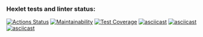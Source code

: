 ### Hexlet tests and linter status:

[![Actions Status](https://github.com/bladen-git/frontend-project-44/workflows/hexlet-check/badge.svg)](https://github.com/bladen-git/frontend-project-44/actions)
[![Maintainability](https://api.codeclimate.com/v1/badges/4f12e722ee611bee4a8f/maintainability)](https://codeclimate.com/github/bladen-git/frontend-project-44/maintainability)
[![Test Coverage](https://api.codeclimate.com/v1/badges/4f12e722ee611bee4a8f/test_coverage)](https://codeclimate.com/github/bladen-git/frontend-project-44/test_coverage)
[![asciicast](https://asciinema.org/a/n8aWWWmrcd1gYeHVaj2JSKTOO.svg)](https://asciinema.org/a/n8aWWWmrcd1gYeHVaj2JSKTOO)
[![asciicast](https://asciinema.org/a/sPfrgMm5qmiuZUMVNGXmUNjjT.svg)](https://asciinema.org/a/sPfrgMm5qmiuZUMVNGXmUNjjT)
[![asciicast](https://asciinema.org/a/t8mNvS8mVieqhYndm2ZYaYdmH.svg)](https://asciinema.org/a/t8mNvS8mVieqhYndm2ZYaYdmH)
